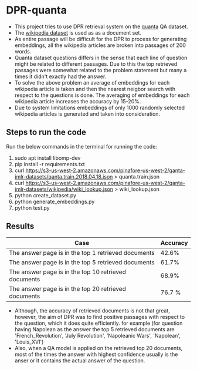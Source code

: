 # DPR-quanta
- This project tries to use DPR retrieval system on the [quanta](https://s3-us-west-2.amazonaws.com/pinafore-us-west-2/qanta-jmlr-datasets/qanta.train.2018.04.18.json) QA dataset.
- The [wikipedia dataset](https://s3-us-west-2.amazonaws.com/pinafore-us-west-2/qanta-jmlr-datasets/wikipedia/wiki_lookup.json) is used as as a document set.
- As entire passage will be difficult for the DPR to process for generating embeddings, all the wikipedia articles are broken into passages of 200 words.
- Quanta dataset questions differs in the sense that each line of question might be related to different passages. Due to this the top retrieved passages were somewhat related to the problem statement but many a times it didn't exactly had the answer. 
- To solve the above problem an average of embeddings for each wikipedia article is taken and then the nearest neigbor search with respect to the questions is done. The averaging of embeddings for each wikipedia article increases the accuracy by 15-20%.
- Due to system limitations embeddings of only 1000 randomly selected wikipedia articles is generated and taken into consideration.

## Steps to run the code

Run the below commands in the terminal for running the code:
1. sudo apt install libomp-dev
2. pip install -r requirements.txt
3. curl https://s3-us-west-2.amazonaws.com/pinafore-us-west-2/qanta-jmlr-datasets/qanta.train.2018.04.18.json > quanta.train.json
4. curl https://s3-us-west-2.amazonaws.com/pinafore-us-west-2/qanta-jmlr-datasets/wikipedia/wiki_lookup.json > wiki_lookup.json
5. python create_dataset.py
6. python generate_embeddings.py
7. python test.py

## Results

| Case | Accuracy |
| ------------------ | -------------------- |
| The answer page is in the top 1 retrieved documents | 42.6% |
| The answer page is in the top 5 retrieved documents | 61.7% |
| The answer page is in the top 10 retrieved documents | 68.9% |
| The answer page is in the top 20 retrieved documents | 76.7 %|

- Although, the accuracy of retrieved documents is not that great, however, the aim of DPR was to find positive passages with respect to the question, which it does quite efficiently. for example (for question having Napolean as the answer the top 5 retrieved documents are 'French_Revolution', 'July Revolution', 'Napoleanic Wars', 'Napolean', 'Louis_XVI')
-  Also, when a QA model is applied on the retrieved top 20 documents, most of the times the answer with highest confidence usually is the anser or it contains the actual answer of the question.



